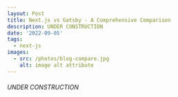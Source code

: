 ```yaml
---
layout: Post
title: Next.js vs Gatsby - A Comprehensive Comparison
description: UNDER CONSTRUCTION
date: '2022-09-05'
tags:
  - next-js
images:
  - src: /photos/blog-compare.jpg
    alt: image alt attribute
---
```


 ###### UNDER CONSTRUCTION